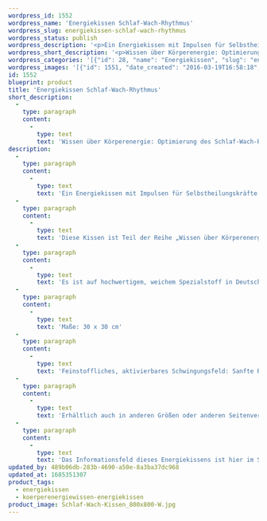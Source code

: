 ```yaml
---
wordpress_id: 1552
wordpress_name: 'Energiekissen Schlaf-Wach-Rhythmus'
wordpress_slug: energiekissen-schlaf-wach-rhythmus
wordpress_status: publish
wordpress_description: '<p>Ein Energiekissen mit Impulsen für Selbstheilungskräfte mit einem aktivierbaren Schwingungsfeld zu: Wissen über den Schlaf-Wachrhythmus. Das Energiefeld dieses Kissen bietet Impulse an, um das eigene Wissen über die Optimierung des Schlaf-Wach-Rhythmus zu vertiefen. Wie jedes Elveden-Produkt arbeitet dieses Kissen „FÜR das menschliche System“. Dies bedeutet, dass ein echtes vorliegendes Schlafbedürfnis weder reduziert noch behoben werden kann. Genauso ist ein wahrhaftiger vorhandener Wachzustand nicht in sein Gegenteil zu kehren. Das Energiefeld des Kissen kann jedoch aktiviert werden um das Bewusstsein darüber zu vertiefen, wenn Müdigkeit vorherrscht, welche aus keinem echten Schlafbedürfnis resultiert, oder wenn Schlaf erforderlich ist, jedoch keine Ruhe gefunden werden kann.<br />Diese Kissen ist Teil der Reihe „Wissen über Körperenergie“ (beachten Sie bitte unsere Anmerkungen weiter unten zur Reihe „Wissen über Körperenergien“).</p><p>Es ist auf hochwertigem, weichem Spezialstoff in Deutschland gedruckt und sorgfältig in Handarbeit in Deutschland mit Reißverschluss genäht. Laut Herstellerangaben ist der farbintensive Druck 70 Jahre lichtecht, waschbar (Wollwaschgang, 20°) und in einem umweltorientierten Verfahren hergestellt.</p><p>Maße: 30 x 30 cm</p><p>Feinstoffliches, aktivierbares Schwingungsfeld: Sanfte Regeneration – Balance, Hingabe, Geduld, Hiersein</p><p>Erhältlich auch in anderen Größen oder anderen Seitenverhältnissen. Bitte kontaktieren Sie uns hierfür unter <a href="mailto:info@elvedenverlag.de">info@elvedenverlag.de</a>.</p><p>Das Informationsfeld dieses Energiekissens ist hier im Shop auch erhältlich als <a href="https://my.feenbaum.de/produkt/foto-energiekarte-schlaf-wach/">Fotokarte</a>, <a href="https://my.feenbaum.de/produkt/wandbild-schlaf-wach-rhythmus/">Wandbild</a> und <a href="https://my.feenbaum.de/produkt/energiespray-schlaf-wach-rhythmus-swr-30-ml/">Energiespray</a></p><p><a href="https://my.feenbaum.de/anwendung-energiekissen/">Anwendungshinweise</a></p>'
wordpress_short_description: '<p>Wissen über Körperenergie: Optimierung des Schlaf-Wach-Rhythmus<em><br />Hinweis: Das Wasserzeichen „Elveden Verlag Energiebild“ wird nicht mit gedruckt</em></p>'
wordpress_categories: '[{"id": 28, "name": "Energiekissen", "slug": "energiekissen"}, {"id": 71, "name": "K\u00f6rperenergiewissen", "slug": "koerperenergiewissen-energiekissen"}]'
wordpress_images: '[{"id": 1551, "date_created": "2016-03-19T16:58:18", "date_created_gmt": "2016-03-19T14:58:18", "date_modified": "2016-03-19T16:58:18", "date_modified_gmt": "2016-03-19T14:58:18", "src": "https://my.feenbaum.de/wp-content/uploads/2016/03/Schlaf-Wach-Kissen_800x800-W.jpg", "name": "Schlaf-Wach-Kissen_800x800-W", "alt": ""}]'
id: 1552
blueprint: product
title: 'Energiekissen Schlaf-Wach-Rhythmus'
short_description:
  -
    type: paragraph
    content:
      -
        type: text
        text: 'Wissen über Körperenergie: Optimierung des Schlaf-Wach-Rhythmus'
description:
  -
    type: paragraph
    content:
      -
        type: text
        text: 'Ein Energiekissen mit Impulsen für Selbstheilungskräfte mit einem aktivierbaren Schwingungsfeld zu: Wissen über den Schlaf-Wachrhythmus. Das Energiefeld dieses Kissen bietet Impulse an, um das eigene Wissen über die Optimierung des Schlaf-Wach-Rhythmus zu vertiefen. Wie jedes Elveden-Produkt arbeitet dieses Kissen „FÜR das menschliche System“. Dies bedeutet, dass ein echtes vorliegendes Schlafbedürfnis weder reduziert noch behoben werden kann. Genauso ist ein wahrhaftiger vorhandener Wachzustand nicht in sein Gegenteil zu kehren. Das Energiefeld des Kissen kann jedoch aktiviert werden um das Bewusstsein darüber zu vertiefen, wenn Müdigkeit vorherrscht, welche aus keinem echten Schlafbedürfnis resultiert, oder wenn Schlaf erforderlich ist, jedoch keine Ruhe gefunden werden kann.'
  -
    type: paragraph
    content:
      -
        type: text
        text: 'Diese Kissen ist Teil der Reihe „Wissen über Körperenergie“ (beachten Sie bitte unsere Anmerkungen weiter unten zur Reihe „Wissen über Körperenergien“).'
  -
    type: paragraph
    content:
      -
        type: text
        text: 'Es ist auf hochwertigem, weichem Spezialstoff in Deutschland gedruckt und sorgfältig in Handarbeit in Deutschland mit Reißverschluss genäht. Laut Herstellerangaben ist der farbintensive Druck 70 Jahre lichtecht, waschbar (Wollwaschgang, 20°) und in einem umweltorientierten Verfahren hergestellt.'
  -
    type: paragraph
    content:
      -
        type: text
        text: 'Maße: 30 x 30 cm'
  -
    type: paragraph
    content:
      -
        type: text
        text: 'Feinstoffliches, aktivierbares Schwingungsfeld: Sanfte Regeneration – Balance, Hingabe, Geduld, Hiersein'
  -
    type: paragraph
    content:
      -
        type: text
        text: 'Erhältlich auch in anderen Größen oder anderen Seitenverhältnissen. Bitte kontaktieren Sie uns hierfür unter info@elvedenverlag.de.'
  -
    type: paragraph
    content:
      -
        type: text
        text: 'Das Informationsfeld dieses Energiekissens ist hier im Shop auch erhältlich als Fotokarte, Wandbild und Energiespray'
updated_by: 489b06db-283b-4690-a50e-8a3ba37dc968
updated_at: 1685351307
product_tags:
  - energiekissen
  - koerperenergiewissen-energiekissen
product_image: Schlaf-Wach-Kissen_800x800-W.jpg
---
```

